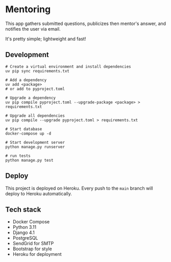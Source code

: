# Mentoring

This app gathers submitted questions, publicizes then mentor's answer, and notifies the user via email.

It's pretty simple; lightweight and fast!

## Development

```shell
# Create a virtual environment and install dependencies
uv pip sync requirements.txt

# Add a dependency
uv add <package>
# or add to pyproject.toml

# Upgrade a dependency
uv pip compile pyproject.toml --upgrade-package <package> > requirements.txt

# Upgrade all dependencies
uv pip compile --upgrade pyproject.toml > requirements.txt

# Start database
docker-compose up -d

# Start development server
python manage.py runserver

# run tests
python manage.py test
```

## Deploy

This project is deployed on Heroku. Every push to the `main` branch will deploy to Heroku automatically.

## Tech stack

- Docker Compose
- Python 3.11
- Django 4.1
- PostgreSQL
- SendGrid for SMTP
- Bootstrap for style
- Heroku for deployment
